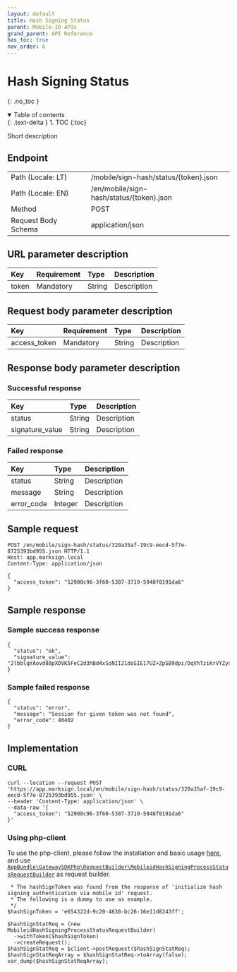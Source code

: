 ```yaml
---
layout: default
title: Hash Signing Status
parent: Mobile-ID APIs
grand_parent: API Reference
has_toc: true
nav_order: 6
---
```


# Hash Signing Status
{: .no_toc }

<details open markdown="block">
  <summary>
    Table of contents
  </summary>
  {: .text-delta }
1. TOC
{:toc}
</details>

Short description

## Endpoint

<table>
  <tbody>
    <tr>
      <td>Path (Locale: LT)</td>
      <td>/mobile/sign-hash/status/{token}.json</td>
    </tr>
    <tr>
      <td>Path (Locale: EN)</td>
      <td>/en/mobile/sign-hash/status/{token}.json</td>
    </tr>
    <tr>
      <td>Method</td>
      <td>POST</td>
    </tr>
    <tr>
      <td>Request Body Schema</td>
      <td>application/json</td>
    </tr>
  </tbody>
</table>

## URL parameter description

| Key | Requirement | Type | Description |
| :--- | :--- | :--- | :--- |
| token | Mandatory | String | Description |

## Request body parameter description

| Key | Requirement | Type | Description |
| :--- | :--- | :--- | :--- |
| access_token | Mandatory | String | Description |



## Response body parameter description

### Successful response

| Key | Type | Description |
| :--- | :--- | :--- |
| status | String | Description |
| signature_value | String | Description |



### Failed response

| Key | Type | Description |
| :--- | :--- | :--- |
| status | String | Description |
| message | String | Description |
| error_code | Integer | Description |



## Sample request

```
POST /en/mobile/sign-hash/status/320a35af-19c9-eecd-5f7e-8725393bd955.json HTTP/1.1
Host: app.marksign.local
Content-Type: application/json

{
  "access_token": "52900c96-3f60-5307-3719-5948f0191da6"
}
```

## Sample response

### Sample success response

```
{
  "status": "ok",
  "signature_value": "2lbblqYAovd88pXDVK5FeC2d3hBd4xSoNII21doSIE17UZ+ZpSB9dpi/DqVhTziKrVYZysw5J0gqCEA4tji/Dw=="
}
```

### Sample failed response

```
{
  "status": "error",
  "message": "Session for given token was not found",
  "error_code": 40402
}
```

## Implementation

### CURL

```
curl --location --request POST 'https://app.marksign.local/en/mobile/sign-hash/status/320a35af-19c9-eecd-5f7e-8725393bd955.json' \
--header 'Content-Type: application/json' \
--data-raw '{
  "access_token": "52900c96-3f60-5307-3719-5948f0191da6"
}'
```

### Using php-client

To use the php-client, please follow the installation and basic usage [here](/documentation/sdk-php-client.html#usage), and use [`AppBundle\GatewaySDKPhp\RequestBuilder\MobileidHashSigningProcessStatusRequestBuilder`](/documentation/class-ref/GatewaySDKPhp/RequestBuilder/MobileidHashSigningProcessStatusRequestBuilder.html) as request builder.

```
 * The hashSignToken was found from the response of 'initialize hash signing authentication via mobile id' request.
 * The following is a dummy to use as example.
 */
$hashSignToken = 'e654322d-9c20-4630-bc26-16e11d8243ff';

$hashSignStatReq = (new MobileidHashSigningProcessStatusRequestBuilder)
  ->withToken($hashSignToken)
  ->createRequest();
$hashSignStatReq = $client->postRequest($hashSignStatReq);
$hashSignStatReqArray = $hashSignStatReq->toArray(false);
var_dump($hashSignStatReqArray);

```
